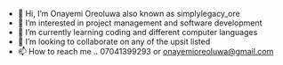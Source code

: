- 👋 Hi, I’m Onayemi Oreoluwa also known as simplylegacy_ore
- 👀 I’m interested in project management and software development 
- 🌱 I’m currently learning coding and different computer languages 
- 💞️ I’m looking to collaborate on any of the upsit listed 
- 📫 How to reach me .. 07041399293 or onayemioreoluwa@gmail.com

<!---
Simplylegacy/Simplylegacy is a ✨ special ✨ repository because its `README.md` (this file) appears on your GitHub profile.
You can click the Preview link to take a look at your changes.
--->
